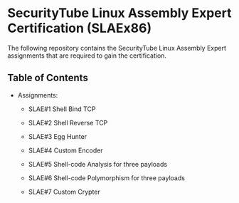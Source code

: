# SecurityTube Linux Assembly Expert Certification (SLAEx86) 
The following repository contains the SecurityTube Linux Assembly Expert assignments that are required to gain the certification. 
## Table of Contents
- Assignments: 
	- SLAE#1 Shell Bind TCP

	- SLAE#2 Shell Reverse TCP

	- SLAE#3 Egg Hunter 

	- SLAE#4 Custom Encoder 

	- SLAE#5 Shell-code Analysis for three payloads 
  
	- SLAE#6 Shell-code Polymorphism for three payloads

	- SLAE#7 Custom Crypter 
  
